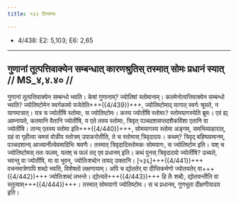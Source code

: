 ```yaml
---
title: १३२ टिप्पण्यः

---
```

- 4/438: E2: 5,103; E6: 2,65

____________________________________________


## गुणानां तूत्पत्तिवाक्येन सम्बन्धात् कारणश्रुतिस् तस्मात् सोमः प्रधानं स्यात् // MS_४,४.४० //

गुणानां तूत्पत्तिवाक्येन सम्बन्धो भवति। केषां गुणानाम्? ज्योतिषां स्तोमानाम्। कतमेनोत्पत्तिवाक्येन सम्बन्धो भवति? ज्योतिष्टोमेन स्वर्गकामो यजेतेति+++({4/439})+++, ज्योतिष्टोमाद् यागात् स्वर्गः श्रूयते, न यागमात्रात्। यत्र च ज्योतींषि स्तोमाः, स ज्योतिष्टोमः। कस्य ज्योतींषि स्तोमाः? स्तोमयागस्येति ब्रूमः। एवं ह्य् आम्नायते, कतमानि वैतानि ज्योतींषि, य एते तस्य स्तोमाः, त्रिवृत् पञ्चदशसप्तदशैकविंशा एतानि वा ज्योतींषि। तान्य् एतस्य स्तोमा इति+++({4/440})+++, सोमयागस्य स्तोमा अङ्गम्, समभिव्याहारात्, ग्रहं वा गृहीत्वा चमसं वोन्नीय स्तोत्रम् उपाकरोतीति, ते च स्तोमास् त्रिवृदादयः। कथम्? त्रिवृद् बहिष्पवमानम्, पञ्चदशान्य् आज्यानीत्येवमादिभिः श्रवणैः।
तस्मात् त्रिवृदादिस्तोमकः सोमयागः, स ज्योतिष्टोम इति। यश् च ज्योतिष्टोमस् ततः फलम्, यतश् च फलं तद् एव प्रधानम् इति। कथं पुनस् त्रिवृदादयो ज्योतींषि? उच्यते, भवन्तु वा ज्योतींषि, मा वा भूवन्, ज्योतिःशब्देन तावद् उक्तानि। [५३६]+++({4/441})+++ वचनमात्रेणापि शब्दो भवति, विशेषतो लक्षणायाम्। अपि च द्योततेर् वा दीप्तिकर्मणो ज्योतयतेर् वा+++({4/442})+++ ज्योतिःशब्दं लभन्ते। द्योत्यते+++({4/443})+++ हि तैः शब्दैः, द्योतयन्तीति वा स्तुत्याम्+++({4/444})+++। तस्मात् सोमयागो ज्योतिष्टोमः। स च प्रधानम्, गुणभूता दीक्षणीयादय इति।